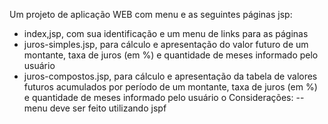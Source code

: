 Um projeto de aplicação WEB com menu e as
seguintes páginas jsp:
 - index,jsp, com sua identificação e um menu de links para as
páginas
 - juros-simples.jsp, para cálculo e apresentação do valor futuro de
um montante, taxa de juros (em %) e quantidade de meses
informado pelo usuário
 - juros-compostos.jsp, para cálculo e apresentação da tabela de
valores futuros acumulados por período de um montante, taxa
de juros (em %) e quantidade de meses informado pelo usuário
o Considerações:
 -- menu deve ser feito utilizando jspf
